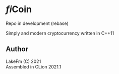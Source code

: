 # <i>fi</i><b>Coin</b>

Repo in development (rebase)<br>

Simply and modern cryptocurrency written in C++11 <br>

## Author
 LakeFm (C) 2021 <br>
 Assembled in CLion 2021.1
